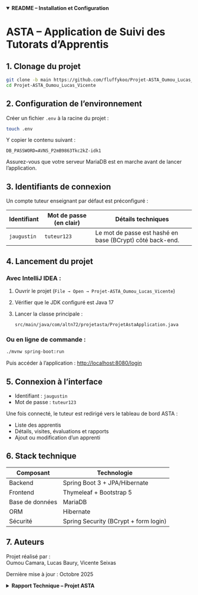 <details open>
<summary><strong>README – Installation et Configuration</strong></summary>

# ASTA – Application de Suivi des Tutorats d’Apprentis

## 1. Clonage du projet

```bash
git clone -b main https://github.com/fluffykoo/Projet-ASTA_Oumou_Lucas_Vicente.git
cd Projet-ASTA_Oumou_Lucas_Vicente
```

## 2. Configuration de l’environnement

Créer un fichier `.env` à la racine du projet :

```bash
touch .env
```

Y copier le contenu suivant :

```env
DB_PASSWORD=AVNS_P2mB9863Tkc2kZ-idk1
```

Assurez-vous que votre serveur MariaDB est en marche avant de lancer l’application.

## 3. Identifiants de connexion

Un compte tuteur enseignant par défaut est préconfiguré :

| Identifiant | Mot de passe (en clair) | Détails techniques |
|--------------|--------------------------|--------------------|
| `jaugustin`  | `tuteur123`              | Le mot de passe est hashé en base (BCrypt) côté back-end. |

## 4. Lancement du projet

### Avec IntelliJ IDEA :
1. Ouvrir le projet (`File → Open → Projet-ASTA_Oumou_Lucas_Vicente`)
2. Vérifier que le JDK configuré est Java 17
3. Lancer la classe principale :

   ```
   src/main/java/com/altn72/projetasta/ProjetAstaApplication.java
   ```

### Ou en ligne de commande :

```bash
./mvnw spring-boot:run
```

Puis accéder à l’application :
[http://localhost:8080/login](http://localhost:8080/login)

## 5. Connexion à l’interface

- Identifiant : `jaugustin`
- Mot de passe : `tuteur123`

Une fois connecté, le tuteur est redirigé vers le tableau de bord ASTA :
- Liste des apprentis
- Détails, visites, évaluations et rapports
- Ajout ou modification d’un apprenti

## 6. Stack technique

| Composant | Technologie |
|------------|-------------|
| Backend | Spring Boot 3 + JPA/Hibernate |
| Frontend | Thymeleaf + Bootstrap 5 |
| Base de données | MariaDB |
| ORM | Hibernate |
| Sécurité | Spring Security (BCrypt + form login) |

## 7. Auteurs

Projet réalisé par :  
Oumou Camara, Lucas Baury, Vicente Seixas

Dernière mise à jour : Octobre 2025

</details>
<details>

<summary><strong>Rapport Technique – Projet ASTA</strong></summary>

# Rapport - Projet ASTA - Oumou CAMARA / Vicente SEIXAS / Lucas BAURY

Ajouter le **.env** à la racine du projet ou rentrer en dur le mot de passe dans application.properties pour pouvoir acceder à la base de donnée distante.

## 1. Contexte et objectifs
Le projet **ASTA (Application de Suivi des Tutorat d’Apprentis)** a été conçu dans le cadre du module de Développement Full Stack avec Java.  
L’objectif principal est de fournir un outil **centralisé et sécurisé** permettant aux **tuteurs enseignants** de suivre leurs apprentis : visualisation des missions, visites, soutenances et évaluations pédagogiques.

L’application vise à reproduire un environnement de gestion dans lequel les données sont **normalisées**, **sécurisées** et **exploitées de manière transversale** via un tableau de bord personnalisé.

---

## 2. Architecture générale

### 2.1 Organisation du code
Le projet suit une **architecture en couches claire et découplée**, organisée comme suit :

| Couche | Dossier | Rôle |
|:--|:--|:--|
| Présentation (MVC) | `src/main/java/com/altn72/projetasta/controleur` | Gère les routes web et l’intégration des vues Thymeleaf |
| Métier (Service) | `src/main/java/com/altn72/projetasta/service` | Encapsule les règles métier et la logique fonctionnelle |
| Persistance (Repository) | `src/main/java/com/altn72/projetasta/repository` | Couche d’accès aux données via Spring Data JPA |
| Sécurité | `src/main/java/com/altn72/projetasta/security` | Gestion de l’authentification et des accès utilisateurs |
| Vue | `src/main/resources/templates` | Interfaces utilisateurs Thymeleaf |

Ce découpage permet une maintenance facile.

---

### 2.2 Technologies clés
- **Spring Boot 3.5.6**
- **Thymeleaf** pour le rendu des vues
- **Spring Security (BCrypt + DaoAuthenticationProvider)**
- **Spring Data JPA / Hibernate**
- **MySQL**
- **Lombok** pour alléger les entités
- **Swagger UI** pour la documentation REST
- **Bootstrap 5 + FontAwesome** pour l’interface graphique

---

## 3. Choix et conception du modèle de données

### 3.1 Héritage JPA : `Personne` comme racine
Toutes les entités représentant des acteurs humains (`Apprenti`, `TuteurEnseignant`, `MaitreApprentissage`) héritent de la classe abstraite `Personne` :

```java
@Entity
@Inheritance(strategy = InheritanceType.JOINED)
public class Personne { ... }
```
*Fichier :* `src/main/java/com/altn72/projetasta/modele/Personne.java`

Ce choix d’héritage **JOINED** permet :
- de mutualiser les champs communs (nom, prénom, email, téléphone),
- d’éviter la redondance entre les tables,
- et de faciliter les jointures dans les vues et les rapports.

---

### 3.2 Apprenti : entité pivot du système
L’entité `Apprenti` (`modele/Apprenti.java`) est la plus riche :
- clé primaire partagée avec `Personne` via `@MapsId`,
- relation `@ManyToOne` vers `Entreprise`,
- `@OneToMany` vers `Visite`, `Rapport` et `Soutenance`,
- `@ManyToMany` vers `MotsClef` pour caractériser les missions.

```java
@OneToMany(mappedBy = "apprenti", cascade = CascadeType.ALL)
private List<Visite> visites;
```

Ces relations en cascade ont été choisies pour **garantir la cohérence transactionnelle** :  
supprimer un apprenti entraîne automatiquement la suppression de ses visites, rapports et soutenances.

Les mots-clés (`motsCles`) sont gérés via `@ElementCollection` pour les cas simples saisis depuis le formulaire (par exemple : *Spring Boot, API REST, et autres).

---

### 3.3 Entreprise et maître d’apprentissage
L’entité `Entreprise` (`modele/Entreprise.java`) est indépendante et reliée à plusieurs apprentis :
```java
@OneToMany(mappedBy = "entreprise")
private List<Apprenti> apprentis;
```
Ce choix permet de **naviguer rapidement** depuis une entreprise vers la liste de ses apprentis dans le tableau de bord.

Les maîtres d’apprentissage sont eux aussi des `Personne`, reliés à une ou plusieurs visites et soutenances.

---

### 3.4 Visite, Rapport, Évaluation, Soutenance
Chaque entité secondaire complète la traçabilité du suivi :
- `Visite.java` : relie tuteur, apprenti et entreprise. Le service (`VisiteService.java`) automatise l’association du **tuteur connecté** via le `SecurityContext`.
- `Rapport.java` : lie un apprenti à ses livrables.
- `EvaluationRapport.java` : rattache une note à un **triplet apprenti/rapport/tuteur**, renforçant la cohérence des données.
- `Soutenance.java` : centralise les évaluateurs et le calendrier final.

Chaque entité sensible utilise `@OnDelete(CASCADE)` pour **préserver l’intégrité référentielle** et éviter les orphelins.

---

## 4. Sécurité et authentification

*Fichier :* `security/SecurityConfig.java`  
*Service associé :* `service/TuteurEnseignantService.java`

Nous avons choisi **Spring Security avec un DaoAuthenticationProvider** :

```java
@Bean
public SecurityFilterChain securityFilterChain(HttpSecurity http) throws Exception {
    http.authorizeHttpRequests(auth -> auth
                    .requestMatchers("/login", "/error", "/css/**").permitAll()
                    .anyRequest().authenticated()
            )
            .formLogin(form -> form
                    .loginPage("/login")
                    .defaultSuccessUrl("/dashboard", true)
            )
            .logout(logout -> logout.logoutSuccessUrl("/login?logout"));
    return http.build();
}
```

L’accès à **Swagger** est volontairement restreint aux utilisateurs authentifiés afin d’éviter toute exposition publique des endpoints REST.

Les mots de passe sont stockés **hachés avec BCrypt**, et les identifiants des tuteurs sont **générés automatiquement** à partir du nom et prénom.

---

## 5. Couche métier et logique applicative

### 5.1 Services dédiés
Chaque entité sensible dispose de sa couche métier dans `service/`.  
Par exemple :
- `ApprentiService.java` → gestion CRUD + mise à jour des personnes associées,
- `VisiteService.java` → ajout d’une visite liée au tuteur connecté,
- `RapportService.java` → récupération des rapports non évalués,
- `EvaluationRapportService.java` → création d’évaluations validées métier,
- `TuteurEnseignantService.java` → création et encodage des utilisateurs sécurisés.

Ce découplage assure la **réutilisabilité du code** entre les contrôleurs REST (`/api/...`) et les vues Thymeleaf.

---

## 6. Couche présentation et intégration Thymeleaf

### 6.1 Contrôleurs MVC
Les contrôleurs du package `controleur/` assurent la synchronisation entre modèle et vue :
- `DashboardControleur.java` → vue d’ensemble personnalisée du tuteur connecté (KPI, alertes, visites à venir),
- `ApprentiControleur.java` → gestion complète d’un apprenti (création, visites, évaluations, soutenances),
- `EntrepriseControleur.java` → liste et ajout des entreprises partenaires,
- `VisiteControleur.java` → gestion du calendrier de visites.

Chaque ajout (`@PostMapping`) renvoie une **redirection avec message flash** pour informer l’utilisateur du succès ou de l’erreur, par exemple :

```java
redirectAttributes.addFlashAttribute("successMessage", "Apprenti ajouté avec succès !");
return "redirect:/apprentis/" + apprenti.getId();
```

---

### 6.2 Vues Thymeleaf
Les templates sous `resources/templates` suivent une logique modulaire :
- `layout.html` → template global (barre de navigation, session utilisateur),
- `dashboard.html` → résumé des apprentis et visites à venir,
- `ajouter-apprenti.html` → formulaire dynamique avec liste d’entreprises et saisie des mots-clés,
- `apprenti-details.html` → fiche consolidée d’un apprenti avec sections Visite, Évaluation, Soutenance.

Le moteur Thymeleaf simplifie le binding des objets (`th:object`, `th:field`) tout en restant intégré à la logique Spring MVC.

---

## 7. Documentation API et tests

### 7.1 API REST
Un équivalent REST complet est disponible sous `/api/*` :
- `/api/apprentis`
- `/api/entreprises`
- `/api/visites`
- `/api/evaluations-ecole`

Swagger UI est activé en environnement de développement pour tester les endpoints sans passer par l’interface Thymeleaf.

---

## 8. Gouvernance et configuration
*Fichier :* `application.properties`

- `spring.datasource.url` → connexion MySQL distant
- `spring.jpa.hibernate.ddl-auto=update` → migration incrémentale
- `spring.mvc.hiddenmethod.filter.enabled=true` → support des `PUT` et `DELETE` dans les formulaires Thymeleaf

Les mots de passe de connexion base de données sont injectés via **variables d’environnement** (`DB_PASSWORD`), garantissant la confidentialité des identifiants.

---

## 9. Axes d’amélioration

1. **Export PDF** des fiches apprentis pour archivage administratif.
2. **Statistiques globales** sur les filières, les rapports évalués et les visites effectuées.
3. **Achivage des anciens élèves** après création d'une nouvelle année.

---

## 11. Conclusion

ASTA est désormais une application **fonctionnelle, sécurisée et extensible**.  
L’accent a été mis sur la **clarté du modèle métier**, la **cohérence relationnelle** et la **séparation des responsabilités** dans le code.

Ce socle robuste permet d’envisager potentiellement :
- une ouverture REST complète vers un front-end moderne (React, Next.js),
- l’ajout de fonctionnalités pédagogiques (suivi des notes, notifications, statistiques),
- et une exploitation réelle dans un environnement académique.

</details>